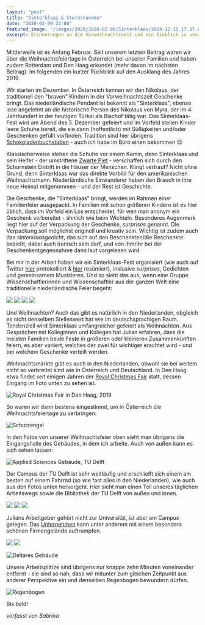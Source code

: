 ```yaml
---
layout: "post"
title: "Sinterklaas & Sternstunden"
date: "2020-02-09 22:00"
featured_image: '/images/2020/2020-02-09/Sinterklaas/2019-12-15_17.37.01.jpg'
excerpt: Erinnerungen an die Vorweihnachtszeit und ein Einblick in unseren Alltag in Delft.
---
```


Mittlerweile ist es Anfang Februar. Seit unserem letzten Beitrag waren wir über die Weihnachtsfeiertage in Österreich bei unseren Familien und haben zudem Rotterdam und Den Haag erkundet (mehr davon im nächsten Beitrag). Im folgenden ein kurzer Rückblick auf den Ausklang des Jahres 2019.

Wir starten im Dezember. In Österreich kennen wir den Nikolaus, der traditionell den "braven" Kindern in der Vorweihnachtszeit Geschenke bringt. Das niederländische Pendant ist bekannt als "Sinterklaas", ebenso lose angelehnt an die historische Person des Nikolaus von Myra, der im 4. Jahrhundert in der heutigen Türkei als Bischof tätig war. Das Sinterklaas-Fest wird am Abend des 5. Dezember gefeiert und im Vorfeld stellen Kinder leere Schuhe bereit, die sie dann (hoffentlich) mit Süßigkeiten und/oder Geschenken gefüllt vorfinden. Tradition sind hier übrigens [Schokoladenbuchstaben](https://de.wikipedia.org/wiki/Schokoladenbuchstabe) - auch ich habe im Büro einen bekommen 😊

Klassischerweise stehen die Schuhe vor einem Kamin, denn Sinterklaas und sein Helfer - der umstrittene [Zwarte Piet](https://de.wikipedia.org/wiki/Zwarte_Piet) - verschaffen sich durch den Schornstein Eintritt in die Häuser der Menschen. Klingt vertraut? Nicht ohne Grund, denn Sinterklaas war das direkte Vorbild für den amerikanischen Weihnachtsmann. Niederländische Einwanderer haben den Brauch in ihre neue Heimat mitgenommen - und der Rest ist Geschichte.

Die Geschenke, die "Sinterklaas" bringt, werden im Rahmen einer Familienfeier ausgepackt. In Familien mit schon größeren Kindern ist es hier üblich, dass im Vorfeld ein Los entscheidet, für wen man anonym ein Geschenk vorbereitet - ähnlich wie beim Wichteln. Besonderes Augenmerk liegt hier auf der Verpackung der Geschenke, _surprises_ genannt. Die Verpackung soll möglichst originell und kreativ sein. Wichtig ist zudem auch das _sinterklaasgedicht_, das sich auf den Beschenkten/die Beschenkte bezieht, dabei auch ironisch sein darf, und von ihm/ihr bei der Geschenkentgegennahme dann laut vorgelesen wird.

Bei mir in der Arbeit haben wir ein Sinterklaas-Fest organisiert (wie auch auf Twitter [hier](https://twitter.com/cees_dekker/status/1202285324275195904) protokolliert & [hier](https://twitter.com/cees_dekker/status/1202328115457994752) resümiert), inklusive _surprises_, Gedichten und gemeinsamem Musizieren. Und so sieht das aus, wenn eine Gruppe Wissenschaftlerinnen und Wissenschaftler aus der ganzen Welt eine traditionelle niederländische Feier begeht:
<div class="gallery" data-columns="1">
  <img src="/images/2020/2020-02-09/Sinterklaas/2019-12-04_17.14.18_1.jpg">
  <img src="/images/2020/2020-02-09/Sinterklaas/2019-12-04_17.14.18_2.jpg">
  <img src="/images/2020/2020-02-09/Sinterklaas/2019-12-04_17.14.18_3.jpg">
  <img src="/images/2020/2020-02-09/Sinterklaas/2019-12-04_17.14.18_4.jpg">
</div>

Und Weihnachten? Auch das gibt es natürlich in den Niederlanden, obgleich es nicht denselben Stellenwert hat wie im deutschsprachigen Raum. Tendenziell wird Sinterklaas umfangreicher gefeiert als Weihnachten. Aus Gesprächen mit Kolleginnen und Kollegen hat Julian erfahren, dass die meisten Familien beide Feste in größeren oder kleineren Zusammenkünften feiern, es aber variiert, welches der zwei für wichtiger erachtet wird - und bei welchem Geschenke verteilt werden.

Weihnachtsmärkte gibt es auch in den Niederlanden, obwohl sie bei weitem nicht so verbreitet sind wie in Österreich und Deutschland. In Den Haag etwa findet seit einigen Jahren der [Royal Christmas Fair](https://www.royalchristmasfair.nl/de/) statt, dessen Eingang im Foto unten zu sehen ist.

![Royal Christmas Fair in Den Haag, 2019](/images/2020/2020-02-09/Sinterklaas/2019-12-15_17.37.01.jpg)

So waren wir dann bestens eingestimmt, um in Österreich die Weihnachtsfeiertage zu verbringen:

![Schutzengel](/images/2020/2020-02-09/Sinterklaas/2019-12-24_14.05.15.jpg)

In den Fotos von unserer Weihnachtsfeier oben sieht man übrigens die Eingangshalle des Gebäudes, in dem ich arbeite. Auch von außen kann es sich sehen lassen:

![Applied Sciences Gebäude, TU Delft](/images/2020/2020-02-09/TU-Delft/2019-12-11_08.39.01.JPG)

Der Campus der TU Delft ist sehr weitläufig und erschließt sich einem am besten auf einem Fahrrad (so wie fast alles in den Niederlanden), wie auch aus den Fotos unten hervorgeht. Hier sieht man einen Teil unseres täglichen Arbeitswegs sowie die Bibliothek der TU Delft von außen und innen.

<div class="gallery" data-columns="3">
  <img src="/images/2020/2020-02-09/TU-Delft/2019-04-25_09.47.14.jpg">
  <img src="/images/2020/2020-02-09/TU-Delft/2019-04-25_10.02.26.jpg">
  <img src="/images/2020/2020-02-09/TU-Delft/2019-04-25_10.39.36.jpg">
</div>

Julians Arbeitgeber gehört nicht zur Universität, ist aber am Campus gelegen. Das [Unternehmen](https://www.deltares.nl/en/areas-of-expertise/) kann unter anderem mit einem besonders schönen Firmengelände auftrumpfen.

<div class="gallery" data-columns="2">
  <img src="/images/2020/2020-02-09/TU-Delft/2019-11-14_17.29.28.JPG">
  <img src="/images/2020/2020-02-09/TU-Delft/2019-11-14_17.30.02.JPG">
</div>

![Deltares Gebäude](/images/2020/2020-02-09/TU-Delft/2019-11-14_17.30.32.JPG)


Unsere Arbeitsplätze sind übrigens nur knappe zehn Minuten voneinander entfernt - sie sind so nah, dass wir mitunter zum gleichen Zeitpunkt aus anderer Perspektive ein und denselben Regenbogen bewundern dürfen.

![Regenbogen](/images/2020/2020-02-09/TU-Delft/2019-11-19_16.14.19.JPG)

Bis bald!

_verfasst von Sabrina_
